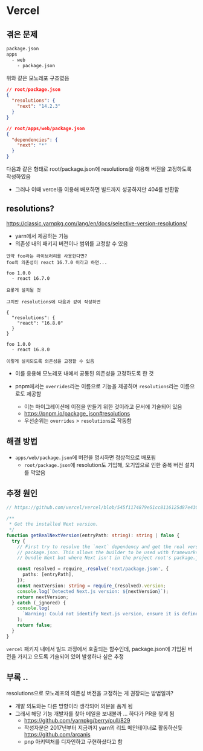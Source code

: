 # Vercel

## 겪은 문제

```bash
package.json
apps
  - web
    - package.json
```

위와 같은 모노레포 구조였음

```json
// root/package.json
{
  "resolutions": {
    "next": "14.2.3" 
  }
}
```

```json
// root/apps/web/package.json
{
  "dependencies": {
    "next": "*"
  }
}
```

다음과 같은 형태로 root/package.json에 resolutions을 이용해 버전을 고정하도록 작성하였음

* 그러나 이때 vercel을 이용해 배포하면 빌드까지 성공하지만 404를 반환함

## resolutions?

https://classic.yarnpkg.com/lang/en/docs/selective-version-resolutions/

* yarn에서 제공하는 기능
* 의존성 내의 패키지 버전이나 범위를 고정할 수 있음

```
만약 foo라는 라이브러리를 사용한다면?
foo의 의존성이 react 16.7.0 이라고 하면...

foo 1.0.0
  - react 16.7.0

요롷게 설치될 것

그치만 resolutions에 다음과 같이 작성하면

{
  "resolutions": {
    "react": "16.8.0"
  }
}

foo 1.0.0
  - react 16.8.0

이렇게 설치되도록 의존성을 고정할 수 있음
```

* 이를 응용해 모노레포 내에서 공통된 의존성을 고정하도록 한 것

* pnpm에서는 `overrides`라는 이름으로 기능을 제공하며 `resolutions`라는 이름으로도 제공함
  + 이는 마이그레이션에 이점을 만들기 위한 것이라고 문서에 기술되어 있음
  + https://pnpm.io/package_json#resolutions
  + 우선순위는 `overrides` > `resolutions`로 작동함

## 해결 방법

* `apps/web/package.json`에 버전을 명시하면 정상적으로 배포됨
  + `root/package.json`에 resolution도 기입해, 오기입으로 인한 중복 버전 설치를 막았음 

## 추정 원인

```ts
// https://github.com/vercel/vercel/blob/545f1174879e51cc8116125d87e430cde67210ee/packages/next/src/index.ts#L141-L162

/**
 * Get the installed Next version.
 */
function getRealNextVersion(entryPath: string): string | false {
  try {
    // First try to resolve the `next` dependency and get the real version from its
    // package.json. This allows the builder to be used with frameworks like Blitz that
    // bundle Next but where Next isn't in the project root's package.json

    const resolved = require_.resolve('next/package.json', {
      paths: [entryPath],
    });
    const nextVersion: string = require_(resolved).version;
    console.log(`Detected Next.js version: ${nextVersion}`);
    return nextVersion;
  } catch (_ignored) {
    console.log(
      `Warning: Could not identify Next.js version, ensure it is defined as a project dependency.`
    );
    return false;
  }
}
```

`vercel` 패키지 내에서 빌드 과정에서 호출되는 함수인데, package.json에 기입된 버전을 가지고 오도록 기술되어 있어 발생하나 싶은 추정

## 부록 ..

resolutions으로 모노레포의 의존성 버전을 고정하는 게 권장되는 방법일까?

- 개발 의도와는 다른 방향이라 생각되어 의문을 품게 됨
- 그래서 해당 기능 개발자를 찾아 메일을 보내볼까 ... 하다가 PR을 찾게 됨
  - https://github.com/yarnpkg/berry/pull/829
  - 작성자분은 2017년부터 지금까지 yarn의 리드 메인테이너로 활동하신듯 https://github.com/arcanis
  - pnp 아키텍처를 디자인하고 구현하셨다고 함